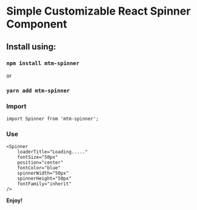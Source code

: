 # Simple Customizable React Spinner Component

## Install using:
### `npm install mtm-spinner`
or
### `yarn add mtm-spinner`

### Import
```
import Spinner from 'mtm-spinner';
```

### Use
```
<Spinner
    loaderTitle="Loading....."
    fontSize="50px"
    position="center"
    fontColor="blue"
    spinnerWidth="50px"
    spinnerHeight="50px"
    fontFamily="inherit"
/>
```  

**Enjoy!**

